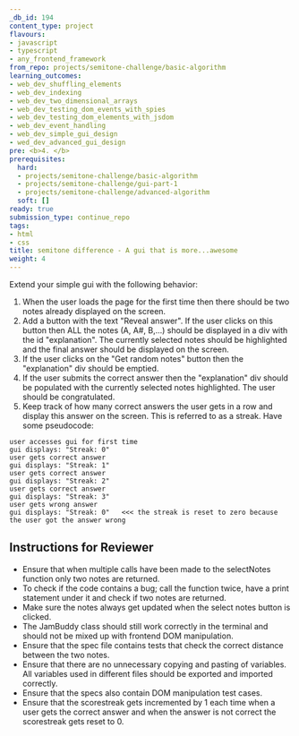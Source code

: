 ```yaml
---
_db_id: 194
content_type: project
flavours:
- javascript
- typescript
- any_frontend_framework
from_repo: projects/semitone-challenge/basic-algorithm
learning_outcomes:
- web_dev_shuffling_elements
- web_dev_indexing
- web_dev_two_dimensional_arrays
- web_dev_testing_dom_events_with_spies
- web_dev_testing_dom_elements_with_jsdom
- web_dev_event_handling
- web_dev_simple_gui_design
- wed_dev_advanced_gui_design
pre: <b>4. </b>
prerequisites:
  hard:
  - projects/semitone-challenge/basic-algorithm
  - projects/semitone-challenge/gui-part-1
  - projects/semitone-challenge/advanced-algorithm
  soft: []
ready: true
submission_type: continue_repo
tags:
- html
- css
title: semitone difference - A gui that is more...awesome
weight: 4
---
```


Extend your simple gui with the following behavior:

1. When the user loads the page for the first time then there should be two notes already displayed on the screen.
2. Add a button with the text "Reveal answer". If the user clicks on this button then ALL the notes (A, A#, B,...) should be displayed in a div with the id "explanation". The currently selected notes should be highlighted and the final answer should be displayed on the screen.
3. If the user clicks on the "Get random notes" button then the "explanation" div should be emptied.
4. If the user submits the correct answer then the "explanation" div should be populated with the currently selected notes highlighted. The user should be congratulated.
5. Keep track of how many correct answers the user gets in a row and display this answer on the screen. This is referred to as a streak. Have some pseudocode:

```
user accesses gui for first time
gui displays: "Streak: 0"
user gets correct answer
gui displays: "Streak: 1"
user gets correct answer
gui displays: "Streak: 2"
user gets correct answer
gui displays: "Streak: 3"
user gets wrong answer
gui displays: "Streak: 0"   <<< the streak is reset to zero because the user got the answer wrong
```

## Instructions for Reviewer
- Ensure that when multiple calls have been made to the selectNotes function only two notes are returned.
- To check if the code contains a bug; call the function twice, have a print statement under it and check if two notes are returned.
- Make sure the notes always get updated when the select notes button is clicked.
- The JamBuddy class should still work correctly in the terminal and should not be mixed up with frontend DOM manipulation.
- Ensure that the spec file contains tests that check the correct distance between the two notes.
- Ensure that there are no unnecessary copying and pasting of variables. All variables used in different files should be exported and imported correctly.
- Ensure that the specs also contain DOM manipulation test cases.
- Ensure that the scorestreak gets incremented by 1 each time when a user gets the correct answer and when the answer is not correct the scorestreak gets reset to 0.
